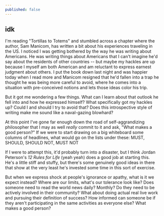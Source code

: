```yaml
---
published: false
---
```

## idk

I'm reading "Tortillas to Totems" and stumbled across a chapter where the author, Sam Manicom, has written a bit about his experiences traveling in the US. I noticed I was getting bothered by the way he was writing about Americans. He was writing things about Americans that I can't imagine he'd say about the residents of other countries -- but maybe my hackles are up because I myself am both American and am reluctant to express earnest judgment about others. I put the book down last night and was happier today when I read more and Manicom resigned that he'd fallen into a trap he thought he was being more careful to avoid, where he comes into a situation with pre-conceived notions and lets those ideas color his trip.

But it got me wondering a few things. What can I learn about that outlook he fell into and how he expressed himself? What specifically got my hackles up? Could I and should I try to avoid that? Does this introspective style of writing make me sound like a naval-gazing blowhard?

At this point I've gone far enough down the road of self-aggrandizing philosopher that I may as well _really_ commit to it and ask, "What makes a good person?" If we were to start drawing on a big whiteboard some columns of headlines, what would go on the lists under these: MUST, SHOULD, SHOULD NOT, MUST NOT

If I were to attempt this, it'd probably turn into a disaster, but I think Jordan Peterson's _12 Rules for Life_ (yeah yeah) does a good job at starting this. He's a little stiff and stuffy, but there's some genuinely good ideas in there that show at the very least he's invested some time in this sort of exercise.

But when we express shock at people's ignorance or apathy, what is it we expect instead? Where are our limits, what's our tolerance look like? Does someone need to read the world news daily? Monthly? Do they need to be actively involved in their community? What about doing actual real live work and pursuing their definition of success? How informed can someone be if they aren't participating in the same activities as everyone else? What makes a good person?
